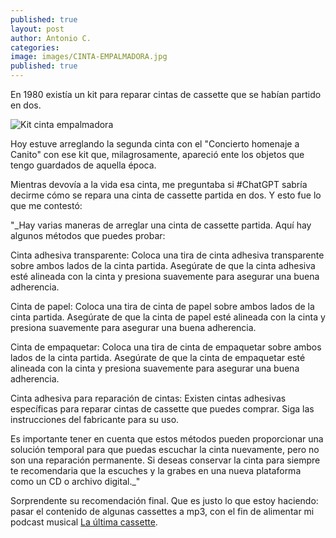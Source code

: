 ```yaml
---
published: true
layout: post
author: Antonio C.
categories: 
image: images/CINTA-EMPALMADORA.jpg
published: true 
---
```

En 1980 existía un kit para reparar cintas de cassette que se habían partido en dos.

![Kit cinta empalmadora]({{site.baseurl}}/images/CINTA-EMPALMADORA.jpg)

Hoy estuve arreglando la segunda cinta con el "Concierto homenaje a Canito" con ese kit que, milagrosamente, apareció ente los objetos que tengo guardados de aquella época.

Mientras devovía a la vida esa cinta, me preguntaba si #ChatGPT sabría decirme cómo se repara una cinta de cassette partida en dos. Y esto fue lo que me contestó:

"_Hay varias maneras de arreglar una cinta de cassette partida. Aquí hay algunos métodos que puedes probar:

Cinta adhesiva transparente: Coloca una tira de cinta adhesiva transparente sobre ambos lados de la cinta partida. Asegúrate de que la cinta adhesiva esté alineada con la cinta y presiona suavemente para asegurar una buena adherencia.

Cinta de papel: Coloca una tira de cinta de papel sobre ambos lados de la cinta partida. Asegúrate de que la cinta de papel esté alineada con la cinta y presiona suavemente para asegurar una buena adherencia.

Cinta de empaquetar: Coloca una tira de cinta de empaquetar sobre ambos lados de la cinta partida. Asegúrate de que la cinta de empaquetar esté alineada con la cinta y presiona suavemente para asegurar una buena adherencia.

Cinta adhesiva para reparación de cintas: Existen cintas adhesivas específicas para reparar cintas de cassette que puedes comprar. Siga las instrucciones del fabricante para su uso.

Es importante tener en cuenta que estos métodos pueden proporcionar una solución temporal para que puedas escuchar la cinta nuevamente, pero no son una reparación permanente. Si deseas conservar la cinta para siempre te recomendaria que la escuches y la grabes en una nueva plataforma como un CD o archivo digital._"

Sorprendente su recomendación final. Que es justo lo que estoy haciendo: pasar el contenido de algunas cassettes a mp3, con el fin de alimentar mi podcast musical [La última cassette](https://go.ivoox.com/sq/504833).
